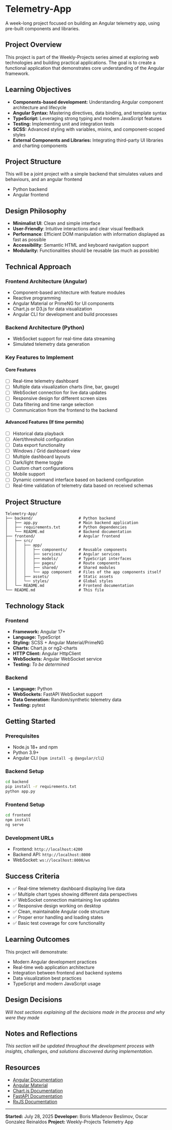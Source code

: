 # Telemetry-App

A week-long project focused on building an Angular telemetry app, using pre-built components and libraries.

## Project Overview

This project is part of the Weekly-Projects series aimed at exploring web technologies and building practical applications. The goal is to create a functional application that demonstrates core understanding of the Angular framework.

## Learning Objectives

- **Components-based development:** Understanding Angular component architecture and lifecycle
- **Angular Syntax:** Mastering directives, data binding, and template syntax
- **TypeScript:** Leveraging strong typing and modern JavaScript features
- **Testing:** Implementing unit and integration tests
- **SCSS:** Advanced styling with variables, mixins, and component-scoped styles
- **External Components and Libraries:** Integrating third-party UI libraries and charting components

## Project Structure

This will be a joint project with a simple backend that simulates values and behaviours, and an angular frontend

- Python backend
- Angular frontend

## Design Philosophy

- **Minimalist UI**: Clean and simple interface
- **User-Friendly**: Intuitive interactions and clear visual feedback
- **Performance**: Efficient DOM manipulation with information displayed as fast as possible
- **Accessibility**: Semantic HTML and keyboard navigation support
- **Modularity:** Functionalities should be reusable (as much as possible)

## Technical Approach

### Frontend Architecture (Angular)

- Component-based architecture with feature modules
- Reactive programming
- Angular Material or PrimeNG for UI components
- Chart.js or D3.js for data visualization
- Angular CLI for development and build processes

### Backend Architecture (Python)

- WebSocket support for real-time data streaming
- Simulated telemetry data generation

### Key Features to Implement

#### Core Features

- [ ] Real-time telemetry dashboard
- [ ] Multiple data visualization charts (line, bar, gauge)
- [ ] WebSocket connection for live data updates
- [ ] Responsive design for different screen sizes
- [ ] Data filtering and time range selection
- [ ] Communication from the frontend to the backend

#### Advanced Features (If time permits)

- [ ] Historical data playback
- [ ] Alert/threshold configuration
- [ ] Data export functionality
- [ ] Windows / Grid dashboard view
- [ ] Multiple dashboard layouts
- [ ] Dark/light theme toggle
- [ ] Custom chart configurations
- [ ] Mobile support
- [ ] Dynamic command interface based on backend configuration
- [ ] Real-time validation of telemetry data based on received schemas

## Project Structure

```
Telemetry-App/
├── backend/                    # Python backend
│   ├── app.py                  # Main backend application
│   ├── requirements.txt        # Python dependencies
│   └── README.md               # Backend documentation
├── frontend/                   # Angular frontend
│   ├── src/
│   │   ├── app/
│   │   │   ├── components/     # Reusable components
│   │   │   ├── services/       # Angular services
│   │   │   ├── models/         # TypeScript interfaces
│   │   │   ├── pages/          # Route components
│   │   │   ├── shared/         # Shared modules
│   │   │   └── app component   # Files of the app components itself
│   │   ├── assets/             # Static assets
│   │   └── styles/             # Global styles
│   └── README.md               # Frontend documentation
└── README.md                   # This file
```

## Technology Stack

### Frontend

- **Framework:** Angular 17+
- **Language:** TypeScript
- **Styling:** SCSS + Angular Material/PrimeNG
- **Charts:** Chart.js or ng2-charts
- **HTTP Client:** Angular HttpClient
- **WebSockets:** Angular WebSocket service
- **Testing:** *To be determined*

### Backend

- **Language:** Python
- **WebSockets:** FastAPI WebSocket support
- **Data Generation:** Random/synthetic telemetry data
- **Testing:** pytest

## Getting Started

### Prerequisites

- Node.js 18+ and npm
- Python 3.9+
- Angular CLI (`npm install -g @angular/cli`)

### Backend Setup

```bash
cd backend
pip install -r requirements.txt
python app.py
```

### Frontend Setup

```bash
cd frontend
npm install
ng serve
```

### Development URLs

- Frontend: `http://localhost:4200`
- Backend API: `http://localhost:8000`
- WebSocket: `ws://localhost:8000/ws`

## Success Criteria

- ✅ Real-time telemetry dashboard displaying live data
- ✅ Multiple chart types showing different data perspectives
- ✅ WebSocket connection maintaining live updates
- ✅ Responsive design working on desktop
- ✅ Clean, maintainable Angular code structure
- ✅ Proper error handling and loading states
- ✅ Basic test coverage for core functionality

## Learning Outcomes

This project will demonstrate:

- Modern Angular development practices
- Real-time web application architecture
- Integration between frontend and backend systems
- Data visualization best practices
- TypeScript and modern JavaScript usage

## Design Decisions

*Will host sections explaining all the decisions made in the process and why were they made*

## Notes and Reflections

*This section will be updated throughout the development process with insights, challenges, and solutions discovered during implementation.*

## Resources

- [Angular Documentation](https://angular.io/docs)
- [Angular Material](https://material.angular.io/)
- [Chart.js Documentation](https://www.chartjs.org/docs/)
- [FastAPI Documentation](https://fastapi.tiangolo.com/)
- [RxJS Documentation](https://rxjs.dev/)

---

**Started:** July 28, 2025
**Developer:** Boris Mladenov Beslimov, Oscar Gonzalez Reinaldos
**Project:** Weekly-Projects Telemetry App
